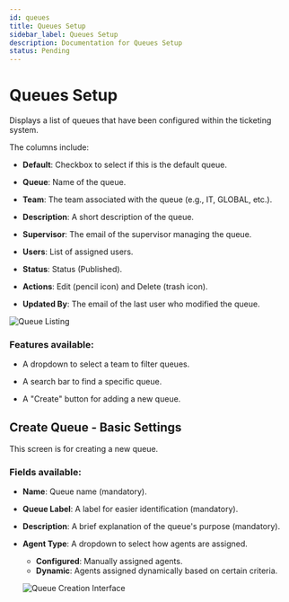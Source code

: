 ```yaml
---
id: queues
title: Queues Setup
sidebar_label: Queues Setup
description: Documentation for Queues Setup
status: Pending
---
```


# Queues Setup

Displays a list of queues that have been configured within the ticketing system. 

The columns include:  

- **Default**: Checkbox to select if this is the default queue. 

- **Queue**: Name of the queue. 

- **Team**: The team associated with the queue (e.g., IT, GLOBAL, etc.). 

- **Description**: A short description of the queue. 

- **Supervisor**: The email of the supervisor managing the queue. 

- **Users**: List of assigned users. 

- **Status**: Status (Published). 

- **Actions**: Edit (pencil icon) and Delete (trash icon). 

- **Updated By**: The email of the last user who modified the queue. 



![Queue Listing](/img/Helpdesk/Queue_Listing.png)


### Features available:  

- A dropdown to select a team to filter queues. 

- A search bar to find a specific queue. 

- A "Create" button for adding a new queue. 

## Create Queue - Basic Settings 

This screen is for creating a new queue. 

### Fields available:  

- **Name**: Queue name (mandatory). 

- **Queue Label**: A label for easier identification (mandatory). 

- **Description**: A brief explanation of the queue's purpose (mandatory). 

- **Agent Type**: A dropdown to select how agents are assigned.  
  - **Configured**: Manually assigned agents. 
  - **Dynamic**: Agents assigned dynamically based on certain criteria.



  ![Queue Creation Interface](/img/Helpdesk/Queue_Creation.png)
